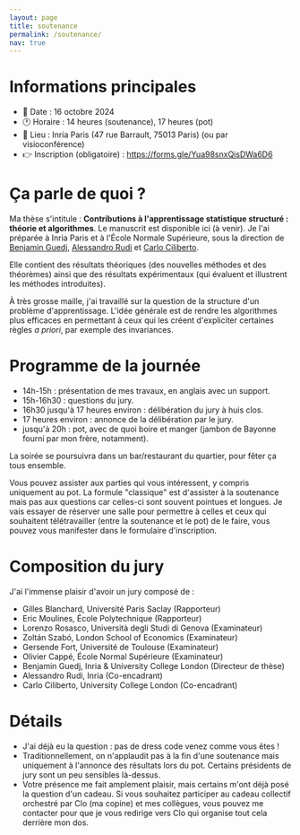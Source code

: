 ```yaml
---
layout: page
title: soutenance
permalink: /soutenance/
nav: true
---
```


# Informations principales

- 📆 Date : 16 octobre 2024
- 🕐 Horaire : 14 heures (soutenance), 17 heures (pot)
- 📍 Lieu : Inria Paris (47 rue Barrault, 75013 Paris) (ou par visioconférence)
- 👉 Inscription (obligatoire) : https://forms.gle/Yua98snxQisDWa6D6

# Ça parle de quoi ?
Ma thèse s'intitule : __Contributions à l'apprentissage statistique structuré : théorie et algorithmes__. Le manuscrit est disponible ici (à venir). Je l'ai préparée à Inria Paris et à l'École Normale Supérieure, sous la direction de [Benjamin Guedj](https://bguedj.github.io/), [Alessandro Rudi](https://www.di.ens.fr/~rudi/) et [Carlo Ciliberto](https://profiles.ucl.ac.uk/60171-carlo-ciliberto/).

Elle contient des résultats théoriques (des nouvelles méthodes et des théorèmes) ainsi que des résultats expérimentaux (qui évaluent et illustrent les méthodes introduites).

À très grosse maille, j'ai travaillé sur la question de la structure d'un problème d'apprentissage. L'idée générale est de rendre les algorithmes plus efficaces en permettant à ceux qui les créent d'expliciter certaines règles _a priori_, par exemple des invariances.

# Programme de la journée
- 14h-15h : présentation de mes travaux, en anglais avec un support.
- 15h-16h30 : questions du jury.
- 16h30 jusqu'à 17 heures environ : délibération du jury à huis clos.
- 17 heures environ : annonce de la délibération par le jury.
- jusqu'à 20h : pot, avec de quoi boire et manger (jambon de Bayonne fourni par mon frère, notamment).

La soirée se poursuivra dans un bar/restaurant du quartier, pour fêter ça tous ensemble.

Vous pouvez assister aux parties qui vous intéressent, y compris uniquement au pot. La formule "classique" est d'assister à la soutenance mais pas aux questions car celles-ci sont souvent pointues et longues. Je vais essayer de réserver une salle pour permettre à celles et ceux qui souhaitent télétravailler (entre la soutenance et le pot) de le faire, vous pouvez vous manifester dans le formulaire d'inscription.

# Composition du jury
J'ai l'immense plaisir d'avoir un jury composé de :
- Gilles Blanchard, Université Paris Saclay (Rapporteur)
- Eric Moulines, École Polytechnique (Rapporteur)
- Lorenzo Rosasco, Università degli Studi di Genova (Examinateur)
- Zoltán Szabó, London School of Economics (Examinateur)
- Gersende Fort, Université de Toulouse (Examinateur)
- Olivier Cappé, École Normal Supérieure (Examinateur)
- Benjamin Guedj, Inria \& University College London (Directeur de thèse)
- Alessandro Rudi, Inria (Co-encadrant)
- Carlo Ciliberto, University College London (Co-encadrant)

# Détails
- J'ai déjà eu la question : pas de dress code venez comme vous êtes !
- Traditionnellement, on n'applaudit pas à la fin d'une soutenance mais uniquement à l'annonce des résultats lors du pot. Certains présidents de jury sont un peu sensibles là-dessus.
- Votre présence me fait amplement plaisir, mais certains m'ont déjà posé la question d'un cadeau. Si vous souhaitez participer au cadeau collectif orchestré par Clo (ma copine) et mes collègues, vous pouvez me contacter pour que je vous redirige vers Clo qui organise tout cela derrière mon dos.
